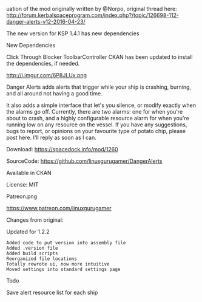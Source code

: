 uation of the mod originally written by @Norpo, original thread here: http://forum.kerbalspaceprogram.com/index.php?/topic/126698-112-danger-alerts-v12-2016-04-23/

The new version for KSP 1.4.1 has new dependencies

New Dependencies

Click Through Blocker
ToolbarController
CKAN has been updated to install the dependencies, if needed.

http://i.imgur.com/6P8JLUx.png

Danger Alerts adds alerts that trigger while your ship is crashing, burning, and all around not having a good time.

It also adds a simple interface that let's you silence, or modify exactly when the alarms go off. Currently, there are two alarms: one for when you're about to crash, and a highly configurable resource alarm for when you're running low on any resource on the vessel. If you have any suggestions, bugs to report, or opinions on your favourite type of potato chip, please post here. I'll reply as soon as I can.

Download:  https://spacedock.info/mod/1260

SourceCode:  https://github.com/linuxgurugamer/DangerAlerts

Available in CKAN

License:  MIT

Patreon.png

https://www.patreon.com/linuxgurugamer

Changes from original:

Updated for 1.2.2

    Added code to put version into assembly file
    Added .version file
    Added build scripts
    Reorganized file locations
    Totally rewrote ui, now more intuitive
    Moved settings into standard settings page
Todo

Save alert resource list for each ship